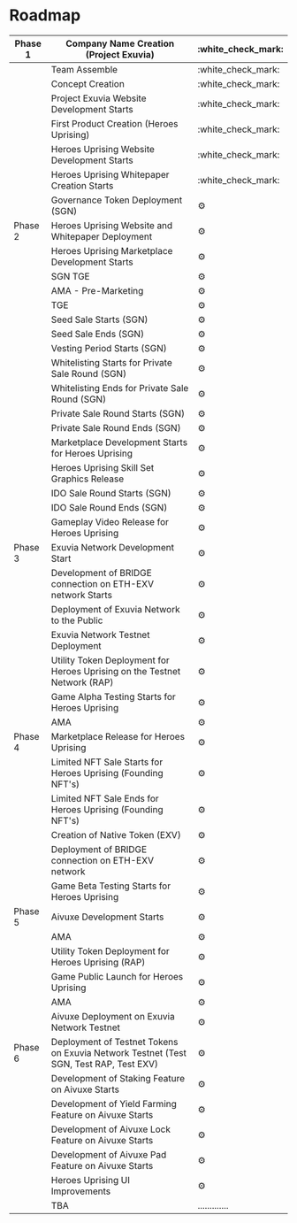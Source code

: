 # Roadmap



| Phase 1 | Company Name Creation (Project Exuvia)                                                | :white\_check\_mark: |
| ------- | ------------------------------------------------------------------------------------- | -------------------- |
|         | Team Assemble                                                                         | :white\_check\_mark: |
|         | Concept Creation                                                                      | :white\_check\_mark: |
|         | Project Exuvia Website Development Starts                                             | :white\_check\_mark: |
|         | First Product Creation (Heroes Uprising)                                              | :white\_check\_mark: |
|         | Heroes Uprising Website Development Starts                                            | :white\_check\_mark: |
|         | Heroes Uprising Whitepaper Creation Starts                                            | :white\_check\_mark: |
|         | Governance Token Deployment (SGN)                                                     | :gear:               |
| Phase 2 | Heroes Uprising Website and Whitepaper Deployment                                     | :gear:               |
|         | Heroes Uprising Marketplace Development Starts                                        | :gear:               |
|         | SGN TGE                                                                               | :gear:               |
|         | AMA - Pre-Marketing                                                                   | :gear:               |
|         | TGE                                                                                   | :gear:               |
|         | Seed Sale Starts (SGN)                                                                | :gear:               |
|         | Seed Sale Ends (SGN)                                                                  | :gear:               |
|         | Vesting Period Starts (SGN)                                                           | :gear:               |
|         | Whitelisting Starts for Private Sale Round (SGN)                                      | :gear:               |
|         | Whitelisting Ends for Private Sale Round (SGN)                                        | :gear:               |
|         | Private Sale Round Starts (SGN)                                                       | :gear:               |
|         | Private Sale Round Ends (SGN)                                                         | :gear:               |
|         | Marketplace Development Starts for Heroes Uprising                                    | :gear:               |
|         | Heroes Uprising Skill Set Graphics Release                                            | :gear:               |
|         | IDO Sale Round Starts (SGN)                                                           | :gear:               |
|         | IDO Sale Round Ends (SGN)                                                             | :gear:               |
|         | Gameplay Video Release for Heroes Uprising                                            | :gear:               |
| Phase 3 | Exuvia Network Development Start                                                      | :gear:               |
|         | Development of BRIDGE connection on ETH-EXV network Starts                            | :gear:               |
|         | Deployment of Exuvia Network to the Public                                            | :gear:               |
|         | Exuvia Network Testnet Deployment                                                     | :gear:               |
|         | Utility Token Deployment  for Heroes Uprising on the Testnet Network (RAP)            | :gear:               |
|         | Game Alpha Testing Starts for Heroes Uprising                                         | :gear:               |
|         | AMA                                                                                   | :gear:               |
| Phase 4 | Marketplace Release for Heroes Uprising                                               | :gear:               |
|         | Limited NFT Sale Starts  for Heroes Uprising (Founding NFT's)                         | :gear:               |
|         | Limited NFT Sale Ends for Heroes Uprising (Founding NFT's)                            | :gear:               |
|         | Creation of Native Token (EXV)                                                        | :gear:               |
|         | Deployment of BRIDGE connection on ETH-EXV network                                    | :gear:               |
|         | Game Beta Testing Starts for Heroes Uprising                                          | :gear:               |
| Phase 5 | Aivuxe Development Starts                                                             | :gear:               |
|         | AMA                                                                                   | :gear:               |
|         | Utility Token Deployment for Heroes Uprising (RAP)                                    | :gear:               |
|         | Game Public Launch for Heroes Uprising                                                | :gear:               |
|         | AMA                                                                                   | :gear:               |
|         | Aivuxe Deployment on Exuvia Network Testnet                                           | :gear:               |
| Phase 6 | Deployment of Testnet Tokens on Exuvia Network Testnet (Test SGN, Test RAP, Test EXV) | :gear:               |
|         | Development of Staking Feature on Aivuxe Starts                                       | :gear:               |
|         | Development of Yield Farming Feature on Aivuxe Starts                                 | :gear:               |
|         | Development of Aivuxe Lock Feature on Aivuxe Starts                                   | :gear:               |
|         | Development of Aivuxe Pad Feature on Aivuxe Starts                                    | :gear:               |
|         | Heroes Uprising UI Improvements                                                       | :gear:               |
|         | TBA                                                                                   | .............        |
